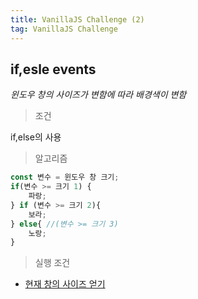 ```yaml
---
title: VanillaJS Challenge (2)
tag: VanillaJS Challenge
---
```




## if,esle events

*윈도우 창의 사이즈가 변함에 따라 배경색이 변함*

> 조건

if,else의 사용

> 알고리즘

```js
const 변수 = 윈도우 창 크기;
if(변수 >= 크기 1) {
	파랑;
} if (변수 >= 크기 2){
	보라;
} else{	//(변수 >= 크기 3)
	노랑;
}
```

> 실행 조건

- [현재 창의 사이즈 얻기](https://m.blog.naver.com/PostView.nhn?blogId=zike8&logNo=120123612467&proxyReferer=https%3A%2F%2Fwww.google.com%2F)



## 







